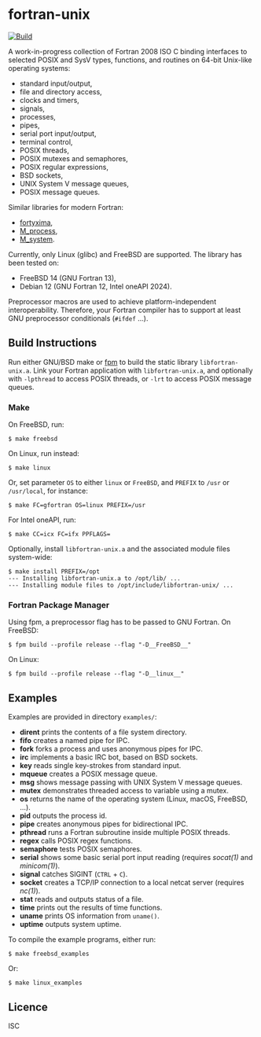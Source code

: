 # fortran-unix

[![Build](https://github.com/interkosmos/fortran-unix/actions/workflows/build.yml/badge.svg)](https://github.com/interkosmos/fortran-unix/actions/workflows/build.yml)

A work-in-progress collection of Fortran 2008 ISO C binding interfaces to
selected POSIX and SysV types, functions, and routines on 64-bit Unix-like
operating systems:

* standard input/output,
* file and directory access,
* clocks and timers,
* signals,
* processes,
* pipes,
* serial port input/output,
* terminal control,
* POSIX threads,
* POSIX mutexes and semaphores,
* POSIX regular expressions,
* BSD sockets,
* UNIX System V message queues,
* POSIX message queues.

Similar libraries for modern Fortran:

* [fortyxima](https://bitbucket.org/aradi/fortyxima/),
* [M_process](https://github.com/urbanjost/M_process),
* [M_system](https://github.com/urbanjost/M_system).

Currently, only Linux (glibc) and FreeBSD are supported. The library has been
tested on:

* FreeBSD 14 (GNU Fortran 13),
* Debian 12 (GNU Fortran 12, Intel oneAPI 2024).

Preprocessor macros are used to achieve platform-independent interoperability.
Therefore, your Fortran compiler has to support at least GNU preprocessor
conditionals (`#ifdef` …).

## Build Instructions

Run either GNU/BSD make or [fpm](https://github.com/fortran-lang/fpm) to build
the static library `libfortran-unix.a`. Link your Fortran application with
`libfortran-unix.a`, and optionally with `-lpthread` to access POSIX threads, or
`-lrt` to access POSIX message queues.

### Make

On FreeBSD, run:

```
$ make freebsd
```

On Linux, run instead:

```
$ make linux
```

Or, set parameter `OS` to either `linux` or `FreeBSD`, and `PREFIX` to `/usr` or
`/usr/local`, for instance:

```
$ make FC=gfortran OS=linux PREFIX=/usr
```

For Intel oneAPI, run:

```
$ make CC=icx FC=ifx PPFLAGS=
```

Optionally, install `libfortran-unix.a` and the associated module files
system-wide:

```
$ make install PREFIX=/opt
--- Installing libfortran-unix.a to /opt/lib/ ...
--- Installing module files to /opt/include/libfortran-unix/ ...
```

### Fortran Package Manager

Using fpm, a preprocessor flag has to be passed to GNU Fortran. On FreeBSD:

```
$ fpm build --profile release --flag "-D__FreeBSD__"
```

On Linux:

```
$ fpm build --profile release --flag "-D__linux__"
```

## Examples

Examples are provided in directory `examples/`:

* **dirent** prints the contents of a file system directory.
* **fifo** creates a named pipe for IPC.
* **fork** forks a process and uses anonymous pipes for IPC.
* **irc** implements a basic IRC bot, based on BSD sockets.
* **key** reads single key-strokes from standard input.
* **mqueue** creates a POSIX message queue.
* **msg** shows message passing with UNIX System V message queues.
* **mutex** demonstrates threaded access to variable using a mutex.
* **os** returns the name of the operating system (Linux, macOS, FreeBSD, ...).
* **pid** outputs the process id.
* **pipe** creates anonymous pipes for bidirectional IPC.
* **pthread** runs a Fortran subroutine inside multiple POSIX threads.
* **regex** calls POSIX regex functions.
* **semaphore** tests POSIX semaphores.
* **serial** shows some basic serial port input reading (requires *socat(1)* and *minicom(1)*).
* **signal** catches SIGINT (`CTRL` + `C`).
* **socket** creates a TCP/IP connection to a local netcat server (requires *nc(1)*).
* **stat** reads and outputs status of a file.
* **time** prints out the results of time functions.
* **uname** prints OS information from `uname()`.
* **uptime** outputs system uptime.

To compile the example programs, either run:

```
$ make freebsd_examples
```

Or:

```
$ make linux_examples
```

## Licence

ISC
